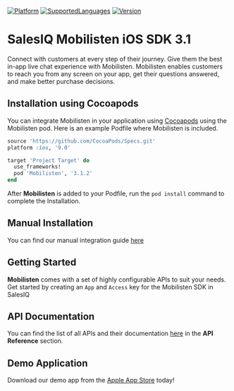 [![Platform](https://img.shields.io/badge/platforms-iOS-orange.svg)](https://cocoapods.org/pods/Mobilisten)
[![SupportedLanguages](https://img.shields.io/badge/languages-Swift%20%7C%20%20ObjectiveC-green.svg)](https://www.zoho.com/salesiq/help/developer-section/ios-mobile-sdk-installation.html)
[![Version](https://img.shields.io/badge/version-3.1.2-blue.svg)](https://cocoapods.org/pods/Mobilisten)

# SalesIQ Mobilisten  iOS SDK 3.1

Connect with customers at every step of their journey. Give them the best in-app live chat experience with Mobilisten. Mobilisten enables customers to reach you from any screen on your app, get their questions answered, and make better purchase decisions.  


## Installation using Cocoapods

You can integrate Mobilisten in your application using [Cocoapods](https://guides.cocoapods.org/using/getting-started.html) using the Mobilisten pod.
Here is an example Podfile where Mobilisten is included.

```ruby
source 'https://github.com/CocoaPods/Specs.git'
platform :ios, '9.0'

target 'Project Target' do
  use_frameworks!
  pod 'Mobilisten', '3.1.2'
end
```

After **Mobilisten** is added to your Podfile, run the `pod install` command to complete the Installation.

## Manual Installation

You can find our manual integration guide [here](https://www.zoho.com/salesiq/help/developer-section/ios-mobile-sdk-installation.html)

## Getting Started

**Mobilisten** comes with a set of highly configurable APIs to suit your needs. Get started by creating an `App` and `Access` key for the Mobilisten SDK in SalesIQ

## API Documentation
You can find the list of all APIs and their documentation [here](https://www.zoho.com/salesiq/help/developer-section/ios-sdk-event-delegate.html) in the **API Reference** section.

## Demo Application

Download our demo app from the [Apple App Store](http://itunes.apple.com/us/app/mobilisten-by-zoho-salesiq/id1456241226) today!

